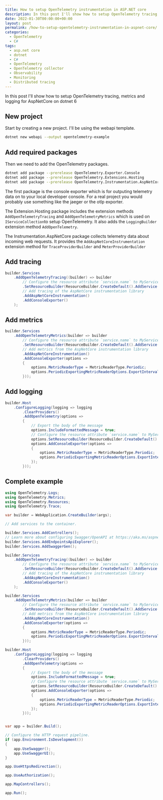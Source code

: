 ```yaml
---
title: How to setup OpenTelemetry instrumentation in ASP.NET core
description: In this post I'll show how to setup OpenTelemetry tracing, metrics and logging for AspNetCore on dotnet 6
date: 2022-01-30T00:00:00+00:00
layout: post
permalink: /how-to-setup-opentelemetry-instrumentation-in-aspnet-core/
categories:
  - OpenTelemetry
  - C#
tags:
  - asp.net core
  - dotnet
  - C#
  - OpenTelemetry
  - OpenTelemetry collector
  - Observability
  - Monitoring
  - Distributed tracing
---
```


In this post I'll show how to setup OpenTelemetry tracing, metrics and logging for AspNetCore on dotnet 6

## New project
Start by creating a new project. I'll be using the webapi template.
```sh
dotnet new webapi --output opentelemetry-example
```

## Add required packages
Then we need to add the OpenTelemetry packages.
```sh
dotnet add package --prerelease OpenTelemetry.Exporter.Console
dotnet add package --prerelease OpenTelemetry.Extensions.Hosting
dotnet add package --prerelease OpenTelemetry.Instrumentation.AspNetCore
```
The first package is the console exporter which is for outputing telemetry data on to your local developer console. For a real project you would probably use something like the jaeger or the otlp exporter.

The Extension.Hosting package includes the extension methods `AddOpenTelemetryTracing` and `AddOpenTelemetryMetrics` which is used on `IServiceCollection`to setup OpenTelemetry. It also adds the `LoggingBuilder` extension method `AddOpenTelemetry`.

The Instrumentation.AspNetCore package collects telemetry data about incoming web requests. It provides the `AddAspNetCoreInstrumentation` extension method for `TraceProviderBuilder` and `MeterProviderBuilder`

## Add tracing
```cs
builder.Services
    .AddOpenTelemetryTracing((builder) => builder
        // Configure the resource attribute `service.name` to MyServiceName
        .SetResourceBuilder(ResourceBuilder.CreateDefault().AddService("MyServiceName"))
        // Add tracing of the AspNetCore instrumentation library
        .AddAspNetCoreInstrumentation()
        .AddConsoleExporter()
    );
```

## Add metrics
```cs
builder.Services
    .AddOpenTelemetryMetrics(builder => builder
        // Configure the resource attribute `service.name` to MyServiceName
        .SetResourceBuilder(ResourceBuilder.CreateDefault().AddService("MyServiceName"))
        // Add metrics from the AspNetCore instrumentation library
        .AddAspNetCoreInstrumentation()
        .AddConsoleExporter(options =>
        {
            options.MetricReaderType = MetricReaderType.Periodic;
            options.PeriodicExportingMetricReaderOptions.ExportIntervalMilliseconds = 5000;
        }));
```

## Add logging
```cs
builder.Host
    .ConfigureLogging(logging => logging
        .ClearProviders()
        .AddOpenTelemetry(options =>
        {
            // Export the body of the message
            options.IncludeFormattedMessage = true;
            // Configure the resource attribute `service.name` to MyServiceName
            options.SetResourceBuilder(ResourceBuilder.CreateDefault().AddService("MyServiceName"));
            options.AddConsoleExporter(options =>
            {
                options.MetricReaderType = MetricReaderType.Periodic;
                options.PeriodicExportingMetricReaderOptions.ExportIntervalMilliseconds = 5000;
            });
        }));
```

## Complete example
```cs
using OpenTelemetry.Logs;
using OpenTelemetry.Metrics;
using OpenTelemetry.Resources;
using OpenTelemetry.Trace;

var builder = WebApplication.CreateBuilder(args);

// Add services to the container.

builder.Services.AddControllers();
// Learn more about configuring Swagger/OpenAPI at https://aka.ms/aspnetcore/swashbuckle
builder.Services.AddEndpointsApiExplorer();
builder.Services.AddSwaggerGen();

builder.Services
    .AddOpenTelemetryTracing((builder) => builder
        // Configure the resource attribute `service.name` to MyServiceName
        .SetResourceBuilder(ResourceBuilder.CreateDefault().AddService("MyServiceName"))
        // Add tracing of the AspNetCore instrumentation library
        .AddAspNetCoreInstrumentation()
        .AddConsoleExporter()
    );

builder.Services
    .AddOpenTelemetryMetrics(builder => builder
        // Configure the resource attribute `service.name` to MyServiceName
        .SetResourceBuilder(ResourceBuilder.CreateDefault().AddService("MyServiceName"))
        // Add metrics from the AspNetCore instrumentation library
        .AddAspNetCoreInstrumentation()
        .AddConsoleExporter(options =>
        {
            options.MetricReaderType = MetricReaderType.Periodic;
            options.PeriodicExportingMetricReaderOptions.ExportIntervalMilliseconds = 5000;
        }));

builder.Host
    .ConfigureLogging(logging => logging
        .ClearProviders()
        .AddOpenTelemetry(options =>
        {
            // Export the body of the message
            options.IncludeFormattedMessage = true;
            // Configure the resource attribute `service.name` to MyServiceName
            options.SetResourceBuilder(ResourceBuilder.CreateDefault().AddService("MyServiceName"));
            options.AddConsoleExporter(options =>
            {
                options.MetricReaderType = MetricReaderType.Periodic;
                options.PeriodicExportingMetricReaderOptions.ExportIntervalMilliseconds = 5000;
            });
        }));


var app = builder.Build();

// Configure the HTTP request pipeline.
if (app.Environment.IsDevelopment())
{
    app.UseSwagger();
    app.UseSwaggerUI();
}

app.UseHttpsRedirection();

app.UseAuthorization();

app.MapControllers();

app.Run();
```